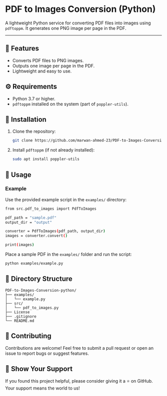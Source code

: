 # PDF to Images Conversion (Python)

A lightweight Python service for converting PDF files into images using `pdftoppm`. It generates one PNG image per page in the PDF.

---

## 🚀 Features

- Converts PDF files to PNG images.
- Outputs one image per page in the PDF.
- Lightweight and easy to use.

## ⚙️ Requirements

- Python 3.7 or higher.
- `pdftoppm` installed on the system (part of `poppler-utils`).

## 🔧 Installation

1. Clone the repository:

    ```bash
    git clone https://github.com/marwan-ahmed-23/PDF-to-Images-Conversion-python.git
    ```

2. Install `pdftoppm` (if not already installed):

    ```bash
    sudo apt install poppler-utils
    ```

## 📖 Usage

### Example

Use the provided example script in the `examples/` directory:

```bash
from src.pdf_to_images import PdfToImages

pdf_path = "sample.pdf"
output_dir = "output"

converter = PdfToImages(pdf_path, output_dir)
images = converter.convert()

print(images)
```

Place a sample PDF in the `examples/` folder and run the script:

```bash
python examples/example.py
```

## 📂 Directory Structure
```plaintext
PDF-to-Images-Conversion-python/
├── examples/
│   └── example.py
├── src/
│   └── pdf_to_images.py
├── License
├── .gitignore
└── README.md
```

## 🤝 Contributing

Contributions are welcome! Feel free to submit a pull request or open an issue to report bugs or suggest features.

## 🌟 Show Your Support

If you found this project helpful, please consider giving it a ⭐ on GitHub. Your support means the world to us!
